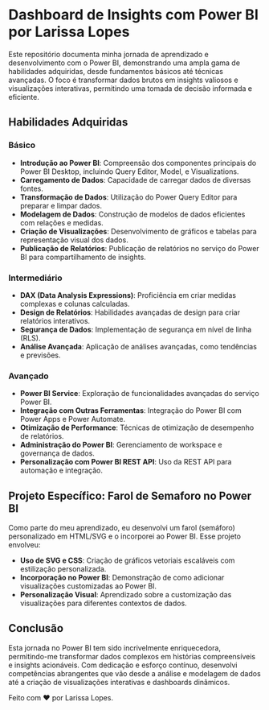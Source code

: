 # Dashboard de Insights com Power BI por Larissa Lopes

Este repositório documenta minha jornada de aprendizado e desenvolvimento com o Power BI, demonstrando uma ampla gama de habilidades adquiridas, desde fundamentos básicos até técnicas avançadas. O foco é transformar dados brutos em insights valiosos e visualizações interativas, permitindo uma tomada de decisão informada e eficiente.

## Habilidades Adquiridas

### Básico

- **Introdução ao Power BI**: Compreensão dos componentes principais do Power BI Desktop, incluindo Query Editor, Model, e Visualizations.
- **Carregamento de Dados**: Capacidade de carregar dados de diversas fontes.
- **Transformação de Dados**: Utilização do Power Query Editor para preparar e limpar dados.
- **Modelagem de Dados**: Construção de modelos de dados eficientes com relações e medidas.
- **Criação de Visualizações**: Desenvolvimento de gráficos e tabelas para representação visual dos dados.
- **Publicação de Relatórios**: Publicação de relatórios no serviço do Power BI para compartilhamento de insights.

### Intermediário

- **DAX (Data Analysis Expressions)**: Proficiência em criar medidas complexas e colunas calculadas.
- **Design de Relatórios**: Habilidades avançadas de design para criar relatórios interativos.
- **Segurança de Dados**: Implementação de segurança em nível de linha (RLS).
- **Análise Avançada**: Aplicação de análises avançadas, como tendências e previsões.

### Avançado

- **Power BI Service**: Exploração de funcionalidades avançadas do serviço Power BI.
- **Integração com Outras Ferramentas**: Integração do Power BI com Power Apps e Power Automate.
- **Otimização de Performance**: Técnicas de otimização de desempenho de relatórios.
- **Administração do Power BI**: Gerenciamento de workspace e governança de dados.
- **Personalização com Power BI REST API**: Uso da REST API para automação e integração.

## Projeto Específico: Farol de Semaforo no Power BI

Como parte do meu aprendizado, eu desenvolvi um farol (semáforo) personalizado em HTML/SVG e o incorporei ao Power BI. Esse projeto envolveu:

- **Uso de SVG e CSS**: Criação de gráficos vetoriais escaláveis com estilização personalizada.
- **Incorporação no Power BI**: Demonstração de como adicionar visualizações customizadas ao Power BI.
- **Personalização Visual**: Aprendizado sobre a customização das visualizações para diferentes contextos de dados.

## Conclusão

Esta jornada no Power BI tem sido incrivelmente enriquecedora, permitindo-me transformar dados complexos em histórias compreensíveis e insights acionáveis. Com dedicação e esforço contínuo, desenvolvi competências abrangentes que vão desde a análise e modelagem de dados até a criação de visualizações interativas e dashboards dinâmicos.

Feito com ❤️ por Larissa Lopes.
